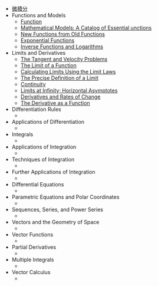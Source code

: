 - [微積分](/notes/mathematics/微積分/course-materials/course-materials)
- Functions and Models
    - [Function](/notes/mathematics/微積分/ch01/1-1)
    - [Mathematical Models: A Catalog of Essential unctions](/notes/mathematics/微積分/ch01/1-2)
    - [New Functions from Old Functions](/notes/mathematics/微積分/ch01/1-3)
    - [Exponential Functions](/notes/mathematics/微積分/ch01/1-4)
    - [Inverse Functions and Logarithms](/notes/mathematics/微積分/ch01/1-5)
- Limits and Derivatives
    - [The Tangent and Velocity Problems](/notes/mathematics/微積分/ch02/2-1 ':disabled')
    - [The Limit of a Function](/notes/mathematics/微積分/ch02/2-2)
    - [Calculating Limits Using the Limit Laws](/notes/mathematics/微積分/ch02/2-3)
    - [The Precise Definition of a Limit](/notes/mathematics/微積分/ch02/2-4)
    - [Continuity](/notes/mathematics/微積分/ch02/2-5)
    - [Limits at Infinity; Horizontal Asymptotes](/notes/mathematics/微積分/ch02/2-6)
    - [Derivatives and Rates of Change](/notes/mathematics/微積分/ch02/2-7)
    - [The Derivative as a Function](/notes/mathematics/微積分/ch02/2-8)
- Differentiation Rules
    - [](/notes/mathematics/微積分/ch03/3-)
- Applications of Differentiation
    - [](/notes/mathematics/微積分/ch04/4-)
- Integrals
    - [](/notes/mathematics/微積分/ch05/5-)
- Applications of Integration
    - [](/notes/mathematics/微積分/ch06/6-)
- Techniques of Integration
    - [](/notes/mathematics/微積分/ch07/7-)
- Further Applications of Integration
    - [](/notes/mathematics/微積分/ch08/8-)
- Differential Equations
    - [](/notes/mathematics/微積分/ch09/9-)
- Parametric Equations and Polar Coordinates
    - [](/notes/mathematics/微積分/ch10/10-)
- Sequences, Series, and Power Series
    - [](/notes/mathematics/微積分/ch11/11-)
- Vectors and the Geometry of Space
    - [](/notes/mathematics/微積分/ch12/12-)
- Vector Functions
    - [](/notes/mathematics/微積分/ch13/13-)
- Partial Derivatives
    - [](/notes/mathematics/微積分/ch14/14-)
- Multiple Integrals
    - [](/notes/mathematics/微積分/ch15/15-)
- Vector Calculus
    - [](/notes/mathematics/微積分/ch16/16-)
